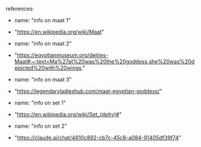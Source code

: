 references:
  - name: "info on maat 1"
  - "https://en.wikipedia.org/wiki/Maat"

  - name: "info on maat 2"
  - "https://egyptianmuseum.org/deities-Maat#:~:text=Ma%27at%20was%20the%20goddess,she%20was%20depicted%20with%20wings."

  - name: "info on maat 3"
  - "https://legendaryladieshub.com/maat-egyptian-goddess/"

  - name: "info on set 1"
  - "https://en.wikipedia.org/wiki/Set_(deity)#"

  - name: "info on set 2"
  - "https://claude.ai/chat/4810c892-cb7c-45c8-a084-91405df39f74"


<!-- research
info maat 1 ~
Maat or Maʽat (Egyptian: mꜣꜥt /ˈmuʀʕat/, Coptic: ⲙⲉⲓ)[1] comprised the ancient Egyptian concepts of truth, balance, order, harmony, law, morality, and justice. Ma'at was also the goddess who personified these concepts, and regulated the stars, seasons, and the actions of mortals and the deities who had brought order from chaos at the moment of creation. Her ideological opposite was Isfet (Egyptian jzft), meaning injustice, chaos, violence or to do evil.

live on Maat

To the Egyptian mind, Maat bound all things together in an indestructible unity: the universe, the natural world, the state, and the individual were all seen as parts of the wider order generated by Maat.

When rhetors are attempting to achieve balance in their arguments, they are practicing Maat.

info maat 2 ~
Ma’at was the goddess of truth, justice, balance, and most importantly - order. In paintings, she was depicted as a woman who is either sitting or standing with an ostrich feather on her head and, in some cases, she was depicted with wings. According to the creation myths, Ma’at was created when Ra arose from the waters of Nun (chaos). Ma’at was often considered to be the daughter of Ra and was married to Thoth, god of wisdom.

However, Ma’at was more than just a goddess to the ancient Egyptians. She represented the crucial concept of how the universe was maintained. The ancient Egyptians believed the universe had an order to it, and it was Ma’at who kept everything in balance

info maat 3 ~
To the ancient Egyptians, she was not just a goddess, but a power that ensured balance and peace in all realms – human, divine, and natural.

Apart from law and religion, Maat’s beliefs reached personal behavior too. Egyptians believed that following Maat’s principles would bring blessings and going against them would cause chaos and bad luck. Therefore, people were supposed to act with honesty, integrity, and respect for others.

One exciting part of Maat is her bond to nature. The Egyptians saw how the sun rose and set each day, taking note of its dependable pattern that followed the laws of nature. They related this cycle to Maat’s perpetual presence, strengthening her importance in sustaining global balance.

info set 1 ~
Set (/sɛt/; Egyptological: Sutekh - swtẖ ~ stẖ[a] or Greek: Seth /sɛθ/) is a god of deserts, storms, disorder, violence, and foreigners in ancient Egyptian religion.[6]: 269  In Ancient Greek, the god's name is given as Sēth (Σήθ). Set had a positive role where he accompanies Ra on his barque to repel Apep, the serpent of Chaos.

info set 2 ~
Set was Ma'at's great antagonist - the agent of chaos, disorder and confusion who threatened the stability and righteousness represented by the goddess of truth and justice. He was her mythological opposite.


chaos and disruption to order were attributed to the god Set's actions and influence in ancient Egyptian theology. He deliberately confounds order to cause isfet.
Isfet simply means the state of chaos, disorder, injustice, violence or moral corruption in ancient Egyptian. It is the condition produced when ma'at is undermined.
Ma'at itself is the central concept referring to the proper order of the universe, justice, truth and harmony in ancient Egypt.
So Ma'at is the abstract ideal of universal harmony and righteous order. When Set works to undermine that order, it produces conditions of isfet - disorder and injustice.
This mirrors the interplay between deities like Osiris (order) and Set (chaos). But while Set is an anthropomorphic god and active agent, isfet is more of a state of affairs or situation, not an entity itself.
So in essence:
Ma'at = order/truth/justice
Set = god of chaos and disorder
Isfet = condition of chaos Set creates
The key is that Set directly causes isfet through his actions. Isfet refers to the chaos itself, while Set is the deity personifying disruption and chaos.
-->
